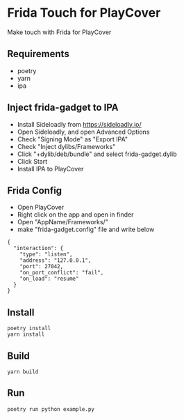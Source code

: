 # Frida Touch for PlayCover
Make touch with Frida for PlayCover

## Requirements
- poetry
- yarn
- ipa

## Inject frida-gadget to IPA
- Install Sideloadly from https://sideloadly.io/
- Open Sideloadly, and open Advanced Options
- Check "Signing Mode" as "Export IPA"
- Check "Inject dylibs/Frameworks"
- Click "+dylib/deb/bundle" and select frida-gadget.dylib
- Click Start
- Install IPA to PlayCover

## Frida Config
- Open PlayCover
- Right click on the app and open in finder
- Open "AppName/Frameworks/"
- make "frida-gadget.config" file and write below

```frida-gadget.config
{
  "interaction": {
    "type": "listen",
    "address": "127.0.0.1",
    "port": 27042,
    "on_port_conflict": "fail",
    "on_load": "resume"
  }
}
```

## Install
```
poetry install
yarn install
```

## Build

```
yarn build
```

## Run

```
poetry run python example.py
```